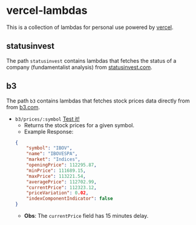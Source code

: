 # vercel-lambdas

This is a collection of lambdas for personal use powered by [vercel](https://vercel.com/).

## statusinvest

The path `statusinvest` contains lambdas that fetches the status of a company (fundamentalist analysis) from [statusinvest.com](https://statusinvest.com.br/).

## b3

The path `b3` contains lambdas that fetches stock prices data directly from from [b3.com](https://b3.com.br/).

- `b3/prices/:symbol` [Test it!](https://vercel-lambdas-felipemarinho.vercel.app/api/b3/prices/IBOV)
    - Returns the stock prices for a given symbol.
    - Example Response:
    ```json
    {
        "symbol": "IBOV",
        "name": "IBOVESPA",
        "market": "Indices",
        "openingPrice": 112295.87,
        "minPrice": 111689.15,
        "maxPrice": 113221.54,
        "averagePrice": 112702.99,
        "currentPrice": 112323.12,
        "priceVariation": 0.02,
        "indexComponentIndicator": false
    }
    ```
    - **Obs**: The `currentPrice` field has 15 minutes delay.

